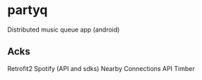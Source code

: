 # partyq
Distributed music queue app (android)

## Acks
Retrofit2
Spotify (API and sdks)
Nearby Connections API
Timber

